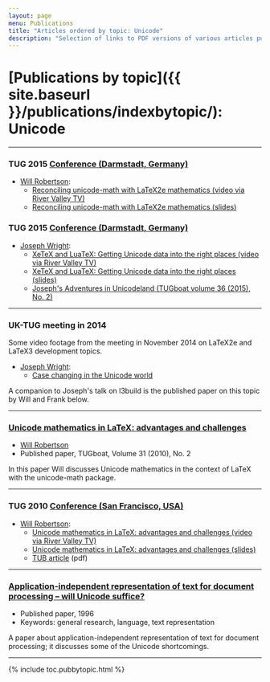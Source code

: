 ```yaml
---
layout: page
menu: Publications
title: "Articles ordered by topic: Unicode"
description: "Selection of links to PDF versions of various articles published by the LaTeX3 project and links to videos of their conference presentations ordered by major topics."
---
```


# [Publications by topic]({{ site.baseurl }}/publications/indexbytopic/): Unicode

***


### TUG 2015 <a href="http://tug.org/tug2015/" target="_blank">Conference (Darmstadt, Germany)</a>

+ [Will Robertson]({{site.baseurl}}/about/team/#will-robertson):
  + [Reconciling unicode-math with LaTeX2e mathematics (video via River Valley TV)](http://www.zeeba.tv/reconciling-unicode-math-with-latex2e-mathematics/)
  + [Reconciling unicode-math with LaTeX2e mathematics (slides)]({{site.baseurl}}/publications/2015-07-20-unicode-math.pdf)


### TUG 2015 <a href="http://tug.org/tug2015/" target="_blank">Conference (Darmstadt, Germany)</a>

+ [Joseph Wright]({{site.baseurl}}/about/team/#joseph-wright):
  + [XeTeX and LuaTeX: Getting Unicode data into the right places (video via River Valley TV)](http://www.zeeba.tv/xetex-and-luatex-getting-unicode-data-into-the-right-places/)
  + [XeTeX and LuaTeX: Getting Unicode data into the right places (slides)]({{site.baseurl}}/publications/2015-07-20-Unicode.pdf)
  + [Joseph's Adventures in Unicodeland (TUGboat volume 36 (2015), No. 2)](https://tug.org/TUGboat/tb36-2/tb113wright-unicode.pdf)

***



### UK-TUG meeting in 2014

Some video footage from the meeting in November 2014 on LaTeX2e and LaTeX3 development topics. 

+ [Joseph Wright]({{site.baseurl}}/about/team/#joseph-right):
  + [Case changing in the Unicode world](https://vimeo.com/113830623)

A companion to Joseph's talk on l3build is the published paper on this topic by Will and Frank below.

***


### [Unicode mathematics in LaTeX: advantages and challenges](https://www.tug.org/TUGboat/tb31-2/tb98robertson.pdf)

+ [Will Robertson]({{site.baseurl}}/about/team/#will-robertson)
+ Published paper, TUGboat, Volume 31 (2010), No. 2

In this paper Will discusses Unicode mathematics in the context of LaTeX with the unicode-math package.

***



### TUG 2010 <a href="http://tug.org/tug2010/" target="_blank">Conference (San Francisco, USA)</a>

+ [Will Robertson]({{site.baseurl}}/about/team/#will-robertson):
  + [Unicode mathematics in LaTeX: advantages and challenges (video via River Valley TV)](http://www.zeeba.tv/unicode-mathematics-in-latex-advantages-and-challenges/)
  + [Unicode mathematics in LaTeX: advantages and challenges (slides)]({{site.baseurl}}/publications/unicode-mathematics-in-LaTeX.pdf)
  + [TUB article](https://www.tug.org/TUGboat/tb31-2/tb98robertson.pdf) (pdf)

***





### <a href="{{site.baseurl}}/publications/unicode5.pdf" target="_blank" onclick="vgwPixelCall('09055bd60dae4533ab68e74360006626');">Application-independent representation of text for document processing – will Unicode suffice?</a>

+ Published paper, 1996
+ Keywords: general research, language, text representation

A paper about application-independent representation of text for
document processing; it discusses some of the Unicode shortcomings.

***



<div class="row">{% include toc.pubbytopic.html %}</div>
<div id="div_vgwpixel"></div>

